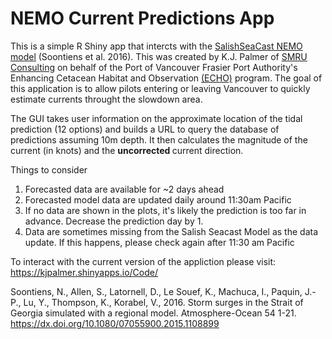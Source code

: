 # NEMO Current Predictions App
This is a simple R Shiny app that intercts with the <a href="https://salishsea.eos.ubc.ca/nemo/">SalishSeaCast NEMO model</a> (Soontiens et al. 2016). This was created by K.J. Palmer of <a href="https://www.smruconsulting.com/">SMRU Consulting</a> on behalf of the Port of Vancouver Frasier Port Authority's Enhancing Cetacean Habitat and Observation <a href="https://www.portvancouver.com/environmental-protection-at-the-port-of-vancouver/maintaining-healthy-ecosystems-throughout-our-jurisdiction/echo-program/">(ECHO)</a> program. The goal of this application is to allow pilots entering or leaving Vancouver to quickly estimate currents throught the slowdown area.

The GUI takes user information on the approximate location of the tidal prediction (12 options) and builds a URL to query the database of predictions assuming 10m depth. It then calculates the magnitude of the current (in knots) and the <b> uncorrected </b> current direction.

Things to consider
1) Forecasted data are available for ~2 days ahead
2) Forecasted model data are updated daily around 11:30am Pacific
3) If no data are shown in the plots, it's likely the prediction is too far in advance. Decrease the prediction day by 1.
4) Data are sometimes missing from the Salish Seacast Model as the data update. If this happens, please check again after 11:30 am Pacific

To interact with the current version of the appliction please visit: https://kjpalmer.shinyapps.io/Code/

Soontiens, N., Allen, S., Latornell, D., Le Souef, K., Machuca, I., Paquin, J.-P., Lu, Y., Thompson, K., Korabel, V., 2016. Storm surges in the Strait of Georgia simulated with a regional model. Atmosphere-Ocean 54 1-21. https://dx.doi.org/10.1080/07055900.2015.1108899
